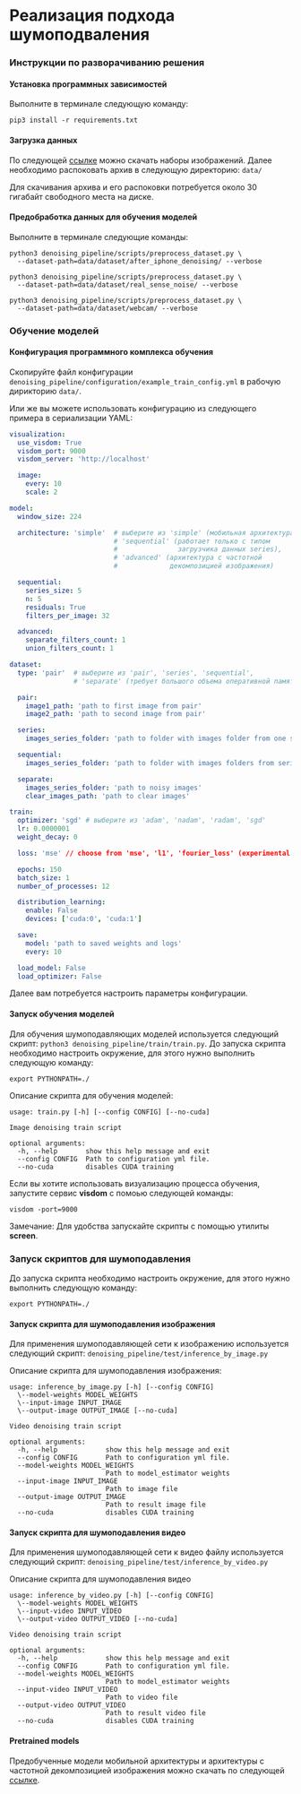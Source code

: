 # Реализация подхода шумоподваления

### Инструкции по разворачиванию решения

#### Установка программных зависимостей
Выполните в терминале следующую команду:
```shell script
pip3 install -r requirements.txt
```

#### Загрузка данных
По следующей [ссылке](https://yadi.sk/d/hVr5kLqNfMGILA "Yandex Disk") 
можно скачать наборы изображений.
Далее необходимо распоковать архив в следующую директорию: `data/`

Для скачивания архива и его распоковки потребуется около 30 гигабайт
свободного места на диске.

#### Предобработка данных для обучения моделей
Выполните в терминале следующие команды:
```shell script
python3 denoising_pipeline/scripts/preprocess_dataset.py \
  --dataset-path=data/dataset/after_iphone_denoising/ --verbose
```
```shell script
python3 denoising_pipeline/scripts/preprocess_dataset.py \
  --dataset-path=data/dataset/real_sense_noise/ --verbose
```
```shell script
python3 denoising_pipeline/scripts/preprocess_dataset.py \
  --dataset-path=data/dataset/webcam/ --verbose
```

### Обучение моделей

#### Конфигурация программного комплекса обучения

Скопируйте файл конфигурации `denoising_pipeline/configuration/example_train_config.yml`
в рабочую дирикторию `data/`.

Или же вы можете использовать конфигурацию из следующего примера в сериализации YAML:
```yaml
visualization:
  use_visdom: True
  visdom_port: 9000
  visdom_server: 'http://localhost'

  image:
    every: 10
    scale: 2

model:
  window_size: 224

  architecture: 'simple'  # выберите из 'simple' (мобильная архитектура), 
                          # 'sequential' (работает только с типом 
                          #               загрузчика данных series), 
                          # 'advanced' (архитектура с частотной 
                          #             декомпозицией изображения)

  sequential:
    series_size: 5
    n: 5
    residuals: True
    filters_per_image: 32

  advanced:
    separate_filters_count: 1
    union_filters_count: 1

dataset:
  type: 'pair'  # выберите из 'pair', 'series', 'sequential', 
                # 'separate' (требует большого объема оперативной памяти)

  pair:
    image1_path: 'path to first image from pair'
    image2_path: 'path to second image from pair'

  series:
    images_series_folder: 'path to folder with images folder from one series'

  sequential:
    images_series_folder: 'path to folder with images folders from series'

  separate:
    images_series_folder: 'path to noisy images'
    clear_images_path: 'path to clear images'

train:
  optimizer: 'sgd' # выберите из 'adam', 'nadam', 'radam', 'sgd'
  lr: 0.0000001
  weight_decay: 0

  loss: 'mse' // choose from 'mse', 'l1', 'fourier_loss' (experimental loss)

  epochs: 150
  batch_size: 1
  number_of_processes: 12

  distribution_learning:
    enable: False
    devices: ['cuda:0', 'cuda:1']

  save:
    model: 'path to saved weights and logs'
    every: 10

  load_model: False
  load_optimizer: False

```

Далее вам потребуется настроить параметры конфигурации.

#### Запуск обучения моделей
Для обучения шумоподавляющих моделей используется следующий скрипт: 
`python3 denoising_pipeline/train/train.py`.
До запуска скрипта необходимо настроить окружение, 
для этого нужно выполнить следующую команду:
```shell script
export PYTHONPATH=./
```

Описание скрипта для обучения моделей:
```shell script
usage: train.py [-h] [--config CONFIG] [--no-cuda]

Image denoising train script

optional arguments:
  -h, --help       show this help message and exit
  --config CONFIG  Path to configuration yml file.
  --no-cuda        disables CUDA training
```

Если вы хотите использовать визуализацию процесса обучения, запустите сервис 
**visdom** с помоью следующей команды:
```shell script
visdom -port=9000
```

Замечание: Для удобства запускайте скрипты с помощью утилиты **screen**.

### Запуск скриптов для шумоподавления

До запуска скрипта необходимо настроить окружение, 
для этого нужно выполнить следующую команду:
```shell script
export PYTHONPATH=./
```

#### Запуск скрипта для шумоподавления изображения
Для применения шумоподавляющей сети к изображению используется следующий скрипт: 
`denoising_pipeline/test/inference_by_image.py`


Описание скрипта для шумоподавления изображения:
```shell script
usage: inference_by_image.py [-h] [--config CONFIG] 
  \--model-weights MODEL_WEIGHTS 
  \--input-image INPUT_IMAGE 
  \--output-image OUTPUT_IMAGE [--no-cuda]

Video denoising train script

optional arguments:
  -h, --help            show this help message and exit
  --config CONFIG       Path to configuration yml file.
  --model-weights MODEL_WEIGHTS
                        Path to model_estimator weights
  --input-image INPUT_IMAGE
                        Path to image file
  --output-image OUTPUT_IMAGE
                        Path to result image file
  --no-cuda             disables CUDA training
```

#### Запуск скрипта для шумоподавления видео
Для применения шумоподавляющей сети к видео файлу используется следующий скрипт: 
`denoising_pipeline/test/inference_by_video.py`

Описание скрипта для шумоподавления видео
```shell script
usage: inference_by_video.py [-h] [--config CONFIG] 
  \--model-weights MODEL_WEIGHTS 
  \--input-video INPUT_VIDEO 
  \--output-video OUTPUT_VIDEO [--no-cuda]

Video denoising train script

optional arguments:
  -h, --help            show this help message and exit
  --config CONFIG       Path to configuration yml file.
  --model-weights MODEL_WEIGHTS
                        Path to model_estimator weights
  --input-video INPUT_VIDEO
                        Path to video file
  --output-video OUTPUT_VIDEO
                        Path to result video file
  --no-cuda             disables CUDA training
```

#### Pretrained models

Предобученные модели мобильной архитектуры и архитектуры с частотной декомпозицией
изображения можно скачать по следующей  
[ссылке](https://yadi.sk/d/NA6Rg5S2JPpFdw "Yandex Disk").
